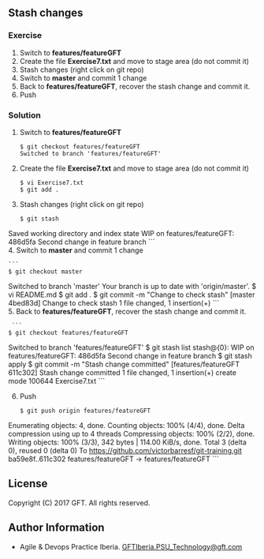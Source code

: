 ## Stash changes

### Exercise

 1. Switch to **features/featureGFT**  
 2. Create the file **Exercise7.txt** and move to stage area (do not commit it)  
 3. Stash changes (right click on git repo)  
 4. Switch to **master** and commit 1 change  
 5. Back to **features/featureGFT**, recover the stash change and commit it.  
 6. Push  

### Solution

 1. Switch to **features/featureGFT**  
 
    ```
    $ git checkout features/featureGFT
    Switched to branch 'features/featureGFT'
    ```  
    
 2. Create the file **Exercise7.txt** and move to stage area (do not commit it)  
 
    ```
    $ vi Exercise7.txt
    $ git add .
    ```
 3. Stash changes (right click on git repo)  

    ```
    $ git stash
Saved working directory and index state WIP on features/featureGFT: 486d5fa Second change in feature branch
    ```  
 4. Switch to **master** and commit 1 change  

    ```
    $ git checkout master
Switched to branch 'master'
Your branch is up to date with 'origin/master'.
$ vi README.md
$ git add .
$ git commit -m "Change to check stash"
[master 4bed83d] Change to check stash
 1 file changed, 1 insertion(+)
    ```  
 5. Back to **features/featureGFT**, recover the stash change and commit it.  
 
     ```
    $ git checkout features/featureGFT
Switched to branch 'features/featureGFT'
$ git stash list
stash@{0}: WIP on features/featureGFT: 486d5fa Second change in feature branch
$ git stash apply
$ git commit -m "Stash change committed"
[features/featureGFT 611c302] Stash change committed
 1 file changed, 1 insertion(+)
 create mode 100644 Exercise7.txt
     ```  
     
 6. Push  

    ```
    $ git push origin features/featureGFT
Enumerating objects: 4, done.
Counting objects: 100% (4/4), done.
Delta compression using up to 4 threads
Compressing objects: 100% (2/2), done.
Writing objects: 100% (3/3), 342 bytes | 114.00 KiB/s, done.
Total 3 (delta 0), reused 0 (delta 0)
To https://github.com/victorbarresf/git-training.git
   ba59e8f..611c302  features/featureGFT -> features/featureGFT
    ```

## License
Copyright (C) 2017 GFT. All rights reserved.

## Author Information
* Agile & Devops Practice Iberia. GFTIberia.PSU_Technology@gft.com
